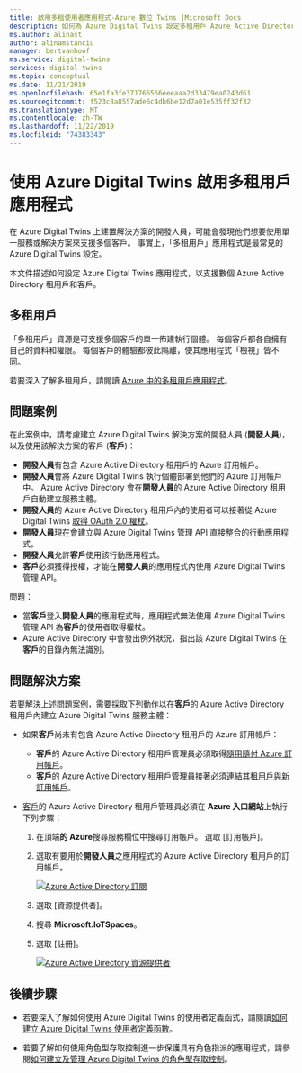 ```yaml
---
title: 啟用多租使用者應用程式-Azure 數位 Twins |Microsoft Docs
description: 如何為 Azure Digital Twins 設定多租用戶 Azure Active Directory 應用程式。
ms.author: alinast
author: alinamstanciu
manager: bertvanhoof
ms.service: digital-twins
services: digital-twins
ms.topic: conceptual
ms.date: 11/21/2019
ms.openlocfilehash: 65e1fa3fe371766566eeeaaa2d33479ea0243d61
ms.sourcegitcommit: f523c8a8557ade6c4db6be12d7a01e535ff32f32
ms.translationtype: MT
ms.contentlocale: zh-TW
ms.lasthandoff: 11/22/2019
ms.locfileid: "74383343"
---
```

# <a name="enable-multitenant-applications-with-azure-digital-twins"></a>使用 Azure Digital Twins 啟用多租用戶應用程式

在 Azure Digital Twins 上建置解決方案的開發人員，可能會發現他們想要使用單一服務或解決方案來支援多個客戶。 事實上，「多租用戶」應用程式是最常見的 Azure Digital Twins 設定。

本文件描述如何設定 Azure Digital Twins 應用程式，以支援數個 Azure Active Directory 租用戶和客戶。

## <a name="multitenancy"></a>多租用戶

「多租用戶」資源是可支援多個客戶的單一佈建執行個體。 每個客戶都各自擁有自己的資料和權限。 每個客戶的體驗都彼此隔離，使其應用程式「檢視」皆不同。

若要深入了解多租用戶，請閱讀 [Azure 中的多租用戶應用程式](https://docs.microsoft.com/azure/dotnet-develop-multitenant-applications)。

## <a name="problem-scenario"></a>問題案例

在此案例中，請考慮建立 Azure Digital Twins 解決方案的開發人員 (**開發人員**)，以及使用該解決方案的客戶 (**客戶**)：

- **開發人員**有包含 Azure Active Directory 租用戶的 Azure 訂用帳戶。
- **開發人員**會將 Azure Digital Twins 執行個體部署到他們的 Azure 訂用帳戶中。 Azure Active Directory 會在**開發人員**的 Azure Active Directory 租用戶自動建立服務主體。
- **開發人員**的 Azure Active Directory 租用戶內的使用者可以接著從 Azure Digital Twins [取得 OAuth 2.0 權杖](./security-authenticating-apis.md)。
- **開發人員**現在會建立與 Azure Digital Twins 管理 API 直接整合的行動應用程式。
- **開發人員**允許**客戶**使用該行動應用程式。
- **客戶**必須獲得授權，才能在**開發人員**的應用程式內使用 Azure Digital Twins 管理 API。

問題：

- 當**客戶**登入**開發人員**的應用程式時，應用程式無法使用 Azure Digital Twins 管理 API 為**客戶**的使用者取得權杖。
- Azure Active Directory 中會發出例外狀況，指出該 Azure Digital Twins 在**客戶**的目錄內無法識別。

## <a name="problem-solution"></a>問題解決方案

若要解決上述問題案例，需要採取下列動作以在**客戶**的 Azure Active Directory 租用戶內建立 Azure Digital Twins 服務主體：

- 如果**客戶**尚未有包含 Azure Active Directory 租用戶的 Azure 訂用帳戶：

  - **客戶**的 Azure Active Directory 租用戶管理員必須取得[隨用隨付 Azure 訂用帳戶](https://azure.microsoft.com/offers/ms-azr-0003p/)。
  - **客戶**的 Azure Active Directory 租用戶管理員接著必須[連結其租用戶與新訂用帳戶](https://docs.microsoft.com/azure/active-directory/hybrid/whatis-hybrid-identity)。

- [客戶](https://portal.azure.com)的 Azure Active Directory 租用戶管理員必須在 **Azure 入口網站**上執行下列步驟：

  1. 在頂端**的 Azure**搜尋服務欄位中搜尋訂用帳戶。 選取 [訂用帳戶]。
  1. 選取有要用於**開發人員**之應用程式的 Azure Active Directory 租用戶的訂用帳戶。

     [![Azure Active Directory 訂閱](media/multitenant/ad-subscriptions.png)](media/multitenant/ad-subscriptions.png#lightbox)

  1. 選取 [資源提供者]。
  1. 搜尋 **Microsoft.IoTSpaces**。
  1. 選取 [註冊]。

     [![Azure Active Directory 資源提供者](media/multitenant/ad-resource-providers.png)](media/multitenant/ad-resource-providers.png#lightbox)
  
## <a name="next-steps"></a>後續步驟

- 若要深入了解如何使用 Azure Digital Twins 的使用者定義函式，請閱讀[如何建立 Azure Digital Twins 使用者定義函數](./how-to-user-defined-functions.md)。

- 若要了解如何使用角色型存取控制進一步保護具有角色指派的應用程式，請參閱[如何建立及管理 Azure Digital Twins 的角色型存取控制](./security-create-manage-role-assignments.md)。
